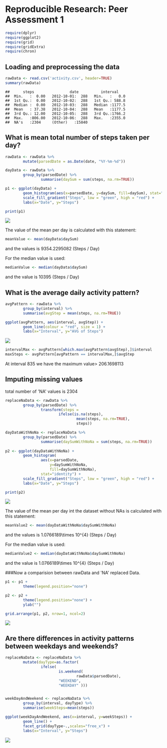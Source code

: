# Reproducible Research: Peer Assessment 1


```r
require(dplyr)
require(ggplot2)
require(grid)
require(gridExtra)
require(chron)
```

## Loading and preprocessing the data


```r
rawData <- read.csv('activity.csv', header=TRUE)
summary(rawData)
```

```
##      steps                date          interval     
##  Min.   :  0.00   2012-10-01:  288   Min.   :   0.0  
##  1st Qu.:  0.00   2012-10-02:  288   1st Qu.: 588.8  
##  Median :  0.00   2012-10-03:  288   Median :1177.5  
##  Mean   : 37.38   2012-10-04:  288   Mean   :1177.5  
##  3rd Qu.: 12.00   2012-10-05:  288   3rd Qu.:1766.2  
##  Max.   :806.00   2012-10-06:  288   Max.   :2355.0  
##  NA's   :2304     (Other)   :15840
```

## What is mean total number of steps taken per day?


```r
rawData <- rawData %>%
        mutate(parsedDate = as.Date(date, "%Y-%m-%d"))

dayData <- rawData %>%
        group_by(parsedDate) %>%
                summarise(daySum = sum(steps, na.rm=TRUE))
```


```r
p1 <- ggplot(dayData) +
        geom_histogram(aes(x=parsedDate, y=daySum, fill=daySum), stat="identity") +
        scale_fill_gradient("Steps", low = "green", high = "red") +
        labs(x="Date", y="Steps")

print(p1)
```

![](PA1_template_files/figure-html/unnamed-chunk-4-1.png) 

The value of the mean per day is calculated with this statement:


```r
meanValue <- mean(dayData$daySum) 
```

and the values is 9354.2295082 (Steps / Day) 

For the median value is used:


```r
medianValue <- median(dayData$daySum)
```

and the value is 10395 (Steps / Day) 

## What is the average daily activity pattern?


```r
avgPattern <- rawData %>%
        group_by(interval) %>%
        summarise(avgStep = mean(steps, na.rm=TRUE))

ggplot(avgPattern, aes(interval, avgStep)) +
        geom_line(colour = "red", size = 1) +
        labs(x="Interval", y="AVG of Steps")
```

![](PA1_template_files/figure-html/unnamed-chunk-7-1.png) 


```r
intervalMax <- avgPattern[which.max(avgPattern$avgStep),]$interval
maxSteps <- avgPattern[avgPattern == intervalMax,]$avgStep
```

At interval 835 we have the maximum value> 206.1698113

## Imputing missing values

total number of 'NA' values is 2304


```r
replaceNaData <- rawData %>%
        group_by(parsedDate) %>%
                transform(steps = 
                        ifelse(is.na(steps), 
                                mean(steps, na.rm=TRUE), 
                                steps))

dayDataWithNoNa <- replaceNaData %>%
        group_by(parsedDate) %>%
                summarise(daySumWithNoNa = sum(steps, na.rm=TRUE))
                 
p2 <- ggplot(dayDataWithNoNa) +
        geom_histogram(
                aes(x=parsedDate, 
                    y=daySumWithNoNa, 
                    fill=daySumWithNoNa),
                stat="identity") +
        scale_fill_gradient("Steps", low = "green", high = "red") +
        labs(x="Date", y="Steps")

print(p2)
```

![](PA1_template_files/figure-html/unnamed-chunk-9-1.png) 

The value of the mean per day int the dataset without NAs is calculated with this statement:


```r
meanValue2 <- mean(dayDataWithNoNa$daySumWithNoNa) 
```

and the values is 1.0766189\times 10^{4} (Steps / Day) 

For the median value is used:


```r
medianValue2 <- median(dayDataWithNoNa$daySumWithNoNa)
```

and the value is 1.0766189\times 10^{4} (Steps / Day) 

###Now a comparision between rawData and 'NA' replaced Data.


```r
p1 <- p1 +
        theme(legend.position="none") 

p2 <- p2 +
        theme(legend.position="none") +
        ylab("")

grid.arrange(p1, p2, nrow=1, ncol=2)
```

![](PA1_template_files/figure-html/unnamed-chunk-12-1.png) 

## Are there differences in activity patterns between weekdays and weekends?


```r
replaceNaData <- replaceNaData %>% 
        mutate(dayType=as.factor(
                ifelse(
                        is.weekend(
                                rawData$parsedDate), 
                        "WEEKEND", 
                        "WEEKDAY" )))


weekDayAndWeekend <- replaceNaData %>%
        group_by(interval, dayType) %>%
        summarise(weekSteps=mean(steps))

ggplot(weekDayAndWeekend, aes(x=interval, y=weekSteps)) +
        geom_line() +
        facet_grid(dayType~.,scales="free_x") +
        labs(x="Interval", y="Steps")
```

![](PA1_template_files/figure-html/unnamed-chunk-13-1.png) 
